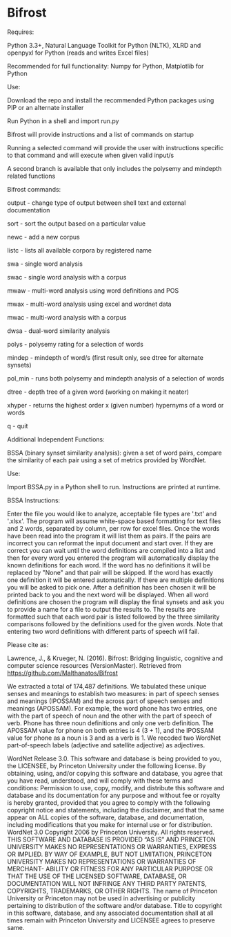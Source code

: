 # Bifrost


Requires:

Python 3.3+, Natural Language Toolkit for Python (NLTK), XLRD and openpyxl for Python (reads and writes Excel files)

Recommended for full functionality: Numpy for Python, Matplotlib for Python

Use:

Download the repo and install the recommended Python packages using PIP or an alternate installer

Run Python in a shell and import run.py

Bifrost will provide instructions and a list of commands on startup

Running a selected command will provide the user with instructions specific to that command and will execute when given valid input/s

A second branch is available that only includes the polysemy and mindepth related functions

Bifrost commands:

output - change type of output between shell text and external documentation

sort - sort the output based on a particular value

newc - add a new corpus

listc - lists all available corpora by registered name

swa - single word analysis

swac - single word analysis with a corpus

mwaw - multi-word analysis using word definitions and POS

mwax - multi-word analysis using excel and wordnet data

mwac - multi-word analysis with a corpus

dwsa - dual-word similarity analysis

polys - polysemy rating for a selection of words

mindep - mindepth of word/s (first result only, see dtree for alternate synsets)

pol_min - runs both polysemy and mindepth analysis of a selection of words

dtree - depth tree of a given word (working on making it neater)

xhyper - returns the highest order x (given number) hypernyms of a word or words

q - quit


Additional Independent Functions:

BSSA (binary synset similarity analysis): given a set of word pairs, compare the similarity of each pair using a set of metrics provided by WordNet.

Use:

Import BSSA.py in a Python shell to run. Instructions are printed at runtime.

BSSA Instructions:

Enter the file you would like to analyze, acceptable file types are '.txt' and
'.xlsx'. The program will assume white-space based formatting for text files
and 2 words, separated by column, per row for excel files. Once the words have
been read into the program it will list them as pairs. If the pairs are
incorrect you can reformat the input document and start over. If they are
correct you can wait until the word definitions are compiled into a list and
then for every word you entered the program will automatically display the
known definitions for each word. If the word has no definitions it will be
replaced by "None" and that pair will be skipped. If the word has exactly one
definition it will be entered automatically. If there are multiple definitions
you will be asked to pick one. After a definition has been chosen it will be
printed back to you and the next word will be displayed. When all word
definitions are chosen the program will display the final synsets and ask you to
provide a name for a file to output the results to. The results are formatted
such that each word pair is listed followed by the three similarity comparisons
followed by the definitions used for the given words. Note that entering two
word definitions with different parts of speech will fail.

Please cite as:

Lawrence, J., & Krueger, N. (2016). Bifrost: Bridging linguistic, cognitive and computer science resources (VersionMaster). Retrieved from https://github.com/Malthanatos/Bifrost

We extracted a total of 174,487 definitions. We tabulated these unique senses and meanings to establish two measures: in part of speech senses and meanings (IPOSSAM) and the across part of speech senses and meanings (APOSSAM). For example, the word phone has two entries, one with the part of speech of noun and the other with the part of speech of verb. Phone has three noun definitions and only one verb definition. The APOSSAM value for phone on both entries is 4 (3 + 1), and the IPOSSAM value for phone as a noun is 3 and as a verb is 1. We recoded two WordNet part-of-speech labels (adjective and satellite adjective) as adjectives. 

WordNet Release 3.0. This software and database is being provided to you, the LICENSEE, by Princeton University under the following license. By obtaining, using, and/or copying this software and database, you agree that you have read, understood, and will comply with these terms and conditions: Permission to use, copy, modify, and distribute this software and database and its documentation for any purpose and without fee or royalty is hereby granted, provided that you agree to comply with the following copyright notice and statements, including the disclaimer, and that the same appear on ALL copies of the software, database, and documentation, including modifications that you make for internal use or for distribution. WordNet 3.0 Copyright 2006 by Princeton University. All rights reserved. THIS SOFTWARE AND DATABASE IS PROVIDED “AS IS” AND PRINCETON UNIVERSITY MAKES NO REPRESENTATIONS OR WARRANTIES, EXPRESS OR IMPLIED. BY WAY OF EXAMPLE, BUT NOT LIMITATION, PRINCETON UNIVERSITY MAKES NO REPRESENTATIONS OR WARRANTIES OF MERCHANT- ABILITY OR FITNESS FOR ANY PARTICULAR PURPOSE OR THAT THE USE OF THE LICENSED SOFTWARE, DATABASE, OR DOCUMENTATION WILL NOT INFRINGE ANY THIRD PARTY PATENTS, COPYRIGHTS, TRADEMARKS, OR OTHER RIGHTS. The name of Princeton University or Princeton may not be used in advertising or publicity pertaining to distribution of the software and/or database. Title to copyright in this software, database, and any associated documentation shall at all times remain with Princeton University and LICENSEE agrees to preserve same.

